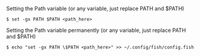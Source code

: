 Setting the Path variable (or any variable, just replace PATH and $PATH)

`$ set -gx PATH $PATH <path_here>`


Setting the Path variable permanently (or any variable, just replace PATH and $PATH)


`$ echo "set -gx PATH \$PATH <path_here>" >> ~/.config/fish/config.fish`
